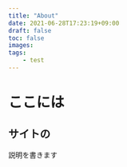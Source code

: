 ```yaml
---
title: "About"
date: 2021-06-28T17:23:19+09:00
draft: false
toc: false
images:
tags:
    - test
---
```

# ここには
## サイトの
説明を書きます

